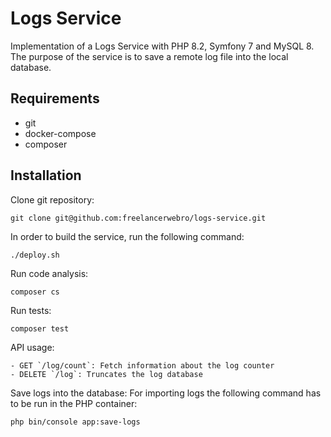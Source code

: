 # Logs Service
Implementation of a Logs Service with PHP 8.2, Symfony 7 and MySQL 8. 
The purpose of the service is to save a remote log file into the local database.

## Requirements
- git
- docker-compose
- composer

## Installation
Clone git repository:
```
git clone git@github.com:freelancerwebro/logs-service.git
```

In order to build the service, run the following command:
```
./deploy.sh
```

Run code analysis:
```
composer cs
```

Run tests:
```
composer test
```

API usage:
```
- GET `/log/count`: Fetch information about the log counter
- DELETE `/log`: Truncates the log database
```

Save logs into the database:
For importing logs the following command has to be run in the PHP container:
```
php bin/console app:save-logs
```